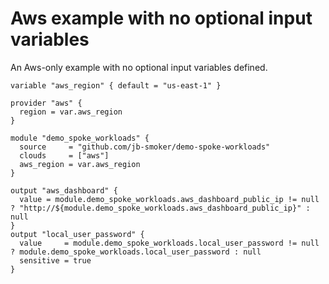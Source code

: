 # Aws example with no optional input variables

An Aws-only example with no optional input variables defined.

```hcl
variable "aws_region" { default = "us-east-1" }

provider "aws" {
  region = var.aws_region
}

module "demo_spoke_workloads" {
  source     = "github.com/jb-smoker/demo-spoke-workloads"
  clouds     = ["aws"]
  aws_region = var.aws_region
}

output "aws_dashboard" {
  value = module.demo_spoke_workloads.aws_dashboard_public_ip != null ? "http://${module.demo_spoke_workloads.aws_dashboard_public_ip}" : null
}
output "local_user_password" {
  value     = module.demo_spoke_workloads.local_user_password != null ? module.demo_spoke_workloads.local_user_password : null
  sensitive = true
}
```
